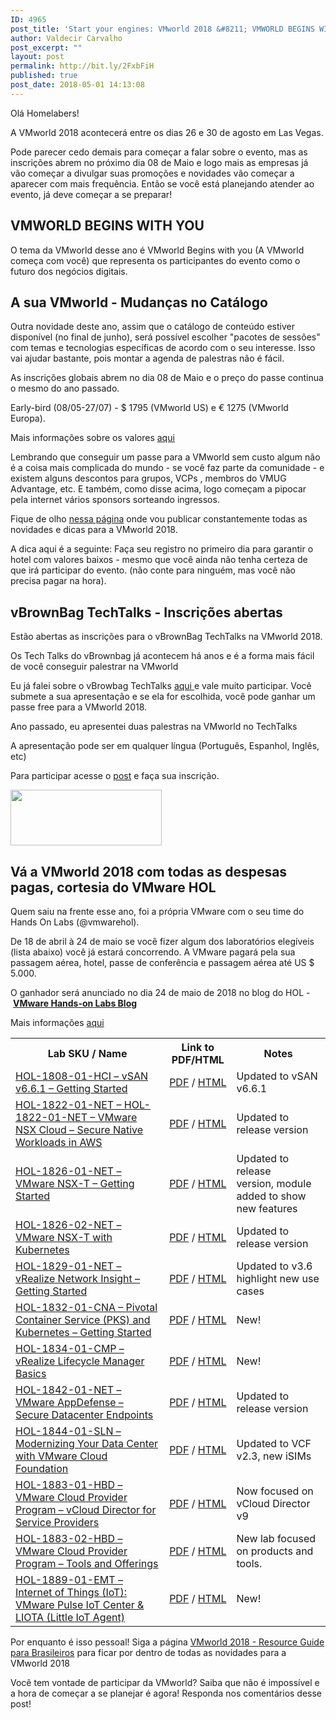 ```yaml
---
ID: 4965
post_title: 'Start your engines: VMworld 2018 &#8211; VMWORLD BEGINS WITH YOU'
author: Valdecir Carvalho
post_excerpt: ""
layout: post
permalink: http://bit.ly/2FxbFiH
published: true
post_date: 2018-05-01 14:13:08
---
```

Olá Homelabers!

A VMworld 2018 acontecerá entre os dias 26 e 30 de agosto em Las Vegas.

Pode parecer cedo demais para começar a falar sobre o evento, mas as inscrições abrem no próximo dia 08 de Maio e logo mais as empresas já vão começar a divulgar suas promoções e novidades vão começar a aparecer com mais frequência. Então se você está planejando atender ao evento, já deve começar a se preparar!
<h2 class="greyContent ">VMWORLD BEGINS WITH YOU</h2>
O tema da VMworld desse ano é VMworld Begins with you (A VMworld começa com você) que representa os participantes do evento como o futuro dos negócios digitais.
<h2>A sua VMworld - Mudanças no Catálogo</h2>
Outra novidade deste ano, assim que o catálogo de conteúdo estiver disponível (no final de junho), será possível escolher "pacotes de sessões" com temas e tecnologias específicas de acordo com o seu interesse. Isso vai ajudar bastante, pois montar a agenda de palestras não é fácil.

As inscrições globais abrem no dia 08 de Maio e o preço do passe continua o mesmo do ano passado.

Early-bird (08/05-27/07) - $ 1795 (VMworld US) e € 1275 (VMworld Europa).

Mais informações sobre os valores <a href="https://www.vmworld.com/en/us/pricing.html" target="_blank" rel="noopener">aqui</a>

Lembrando que conseguir um passe para a VMworld sem custo algum não é a coisa mais complicada do mundo - se você faz parte da comunidade - e existem alguns descontos para grupos, VCPs , membros do VMUG Advantage, etc. E também, como disse acima, logo começam a pipocar pela internet vários sponsors sorteando ingressos.

Fique de olho <a href="http://homelaber.com.br/vmworld-2018-resource-guide-para-brasileiros/" target="_blank" rel="noopener">nessa página</a> onde vou publicar constantemente todas as novidades e dicas para a VMworld 2018.

A dica aqui é a seguinte: Faça seu registro no primeiro dia para garantir o hotel com valores baixos - mesmo que você ainda não tenha certeza de que irá participar do evento. (não conte para ninguém, mas você não precisa pagar na hora).
<h2>vBrownBag TechTalks - Inscrições abertas</h2>
Estão abertas as inscrições para o vBrownBag TechTalks na VMworld 2018.

Os Tech Talks do vBrownbag já acontecem há anos e é a forma mais fácil de você conseguir palestrar na VMworld

Eu já falei sobre o vBrowbag TechTalks <a href="http://homelaber.com.br/vmworldvideo-vbrownbag-latam-focus-on-the-expert-valdecir-carvalho-homelaber/" target="_blank" rel="noopener noreferrer">aqui </a>e vale muito participar. Você submete a sua apresentação e se ela for escolhida, você pode ganhar um passe free para a VMworld 2018.

Ano passado, eu apresentei duas palestras na VMworld no TechTalks

A apresentação pode ser em qualquer língua (Português, Espanhol, Inglês, etc)

Para participar acesse o <a href="https://vbrownbag.com/2018/04/vbrownbag-techtalks-at-vmworld-2018/" target="_blank" rel="noopener noreferrer">post</a> e faça sua inscrição.

<img class="aligncenter size-full wp-image-3100" src="https://i2.wp.com/homelaber.com.br/site/wp-content/uploads/2017/05/vbrownbag-logo.png?resize=242%2C89" sizes="(max-width: 242px) 100vw, 242px" srcset="https://i2.wp.com/homelaber.com.br/site/wp-content/uploads/2017/05/vbrownbag-logo.png?w=242 242w, https://i2.wp.com/homelaber.com.br/site/wp-content/uploads/2017/05/vbrownbag-logo.png?resize=150%2C55 150w" alt="" width="242" height="89" />
<h2>Vá a VMworld 2018 com todas as despesas pagas, cortesia do VMware HOL</h2>
Quem saiu na frente esse ano, foi a própria VMware com o seu time do Hands On Labs (@vmwarehol).

De 18 de abril à 24 de maio se você fizer algum dos laboratórios elegíveis (lista abaixo) você já estará concorrendo. A VMware pagará pela sua passagem aérea, hotel, passe de conferência e passagem aérea até US $ 5.000.

O ganhador será anunciado no dia 24 de maio de 2018 no blog do HOL - <b><a href="https://blogs.vmware.com/hol" name="&amp;lpos=content_promotions : 260">VMware Hands-on Labs Blog</a></b>

Mais informações <a href="https://blogs.vmware.com/hol/2018/04/want-attend-vmworld-2018-team-travel-budget.html#" target="_blank" rel="noopener">aqui</a>
<table border="0">
<tbody>
<tr>
<th width="20%">Lab SKU / Name</th>
<th width="20%">Link to PDF/HTML</th>
<th width="20%">Notes</th>
</tr>
<tr>
<td width="50%"><a href="http://labs.hol.vmware.com/HOL/catalogs/lab/4210" name="&amp;lpos=apps_scodevmw : 10">HOL-1808-01-HCI – vSAN v6.6.1 – Getting Started</a></td>
<td width="20%"><a href="http://docs.hol.vmware.com/HOL-2018/hol-1808-01-hci_pdf_en.pdf" target="_blank" rel="noopener noreferrer">PDF</a> / <a href="http://docs.hol.vmware.com/HOL-2018/hol-1808-01-hci_html_en/" target="_blank" rel="noopener noreferrer">HTML</a></td>
<td width="30%">Updated to vSAN v6.6.1</td>
</tr>
<tr>
<td width="50%"><a href="http://labs.hol.vmware.com/HOL/catalogs/lab/4231" name="&amp;lpos=apps_scodevmw : 13">HOL-1822-01-NET – HOL-1822-01-NET – VMware NSX Cloud – Secure Native Workloads in AWS</a></td>
<td width="20%"><a href="http://docs.hol.vmware.com/HOL-2018/hol-1822-01-net_pdf_en.pdf" target="_blank" rel="noopener noreferrer">PDF</a> / <a href="http://docs.hol.vmware.com/HOL-2018/hol-1822-01-net_html_en/" target="_blank" rel="noopener noreferrer">HTML</a></td>
<td width="30%">Updated to release version</td>
</tr>
<tr>
<td width="50%"><a href="http://labs.hol.vmware.com/HOL/catalogs/lab/4273">HOL-1826-01-NET – VMware NSX-T – Getting Started</a></td>
<td width="20%"><a href="http://docs.hol.vmware.com/HOL-2018/hol-1826-01-net_pdf_en.pdf" target="_blank" rel="noopener noreferrer">PDF</a> / <a href="http://docs.hol.vmware.com/HOL-2018/hol-1826-01-net_html_en/" target="_blank" rel="noopener noreferrer">HTML</a></td>
<td width="30%">Updated to release version, module added to show new features</td>
</tr>
<tr>
<td width="50%"><a href="http://labs.hol.vmware.com/HOL/catalogs/lab/4274">HOL-1826-02-NET – VMware NSX-T with Kubernetes</a></td>
<td width="20%"><a href="http://docs.hol.vmware.com/HOL-2018/hol-1826-02-net_pdf_en.pdf" target="_blank" rel="noopener noreferrer">PDF</a> / <a href="http://docs.hol.vmware.com/HOL-2018/hol-1826-02-net_html_en/" target="_blank" rel="noopener noreferrer">HTML</a></td>
<td width="30%">Updated to release version</td>
</tr>
<tr>
<td width="50%"><a href="http://labs.hol.vmware.com/HOL/catalogs/lab/4230">HOL-1829-01-NET – vRealize Network Insight – Getting Started</a></td>
<td width="20%"><a href="http://docs.hol.vmware.com/HOL-2018/hol-1829-01-net_pdf_en.pdf" target="_blank" rel="noopener noreferrer">PDF</a> / <a href="http://docs.hol.vmware.com/HOL-2018/hol-1829-01-net_html_en/" target="_blank" rel="noopener noreferrer">HTML</a></td>
<td width="30%">Updated to v3.6 highlight new use cases</td>
</tr>
<tr>
<td width="50%"><a href="http://labs.hol.vmware.com/HOL/catalogs/lab/4249" name="&amp;lpos=apps_scodevmw : 25">HOL-1832-01-CNA – Pivotal Container Service (PKS) and Kubernetes – Getting Started</a></td>
<td width="20%"><a href="http://docs.hol.vmware.com/HOL-2018/hol-1832-01-cna_pdf_en.pdf" target="_blank" rel="noopener noreferrer">PDF</a> / <a href="http://docs.hol.vmware.com/HOL-2018/hol-1832-01-cna_html_en/" target="_blank" rel="noopener noreferrer">HTML</a></td>
<td width="30%">New!</td>
</tr>
<tr>
<td width="50%"><a href="http://labs.hol.vmware.com/HOL/catalogs/lab/4272">HOL-1834-01-CMP – vRealize Lifecycle Manager Basics</a></td>
<td width="20%"><a href="http://docs.hol.vmware.com/HOL-2018/hol-1834-01-cmp_pdf_en.pdf" target="_blank" rel="noopener noreferrer">PDF</a> / <a href="http://docs.hol.vmware.com/HOL-2018/hol-1834-01-cmp_html_en/" target="_blank" rel="noopener noreferrer">HTML</a></td>
<td width="30%">New!</td>
</tr>
<tr>
<td width="50%"><a href="http://labs.hol.vmware.com/HOL/catalogs/lab/4255" name="&amp;lpos=apps_scodevmw : 31">HOL-1842-01-NET – VMware AppDefense – Secure Datacenter Endpoints</a></td>
<td width="20%"><a href="http://docs.hol.vmware.com/HOL-2018/hol-1842-01-net_pdf_en.pdf" target="_blank" rel="noopener noreferrer">PDF</a> / <a href="http://docs.hol.vmware.com/HOL-2018/hol-1842-01-net_html_en/" target="_blank" rel="noopener noreferrer">HTML</a></td>
<td width="30%">Updated to release version</td>
</tr>
<tr>
<td width="50%"><a href="http://labs.hol.vmware.com/HOL/catalogs/lab/4456" name="&amp;lpos=apps_scodevmw : 34">HOL-1844-01-SLN – Modernizing Your Data Center with VMware Cloud Foundation</a></td>
<td width="20%"><a href="http://docs.hol.vmware.com/HOL-2018/hol-1844-01-sln_pdf_en.pdf" target="_blank" rel="noopener noreferrer">PDF</a> / <a href="http://docs.hol.vmware.com/HOL-2018/hol-1844-01-sln_html_en/" target="_blank" rel="noopener noreferrer">HTML</a></td>
<td width="30%">Updated to VCF v2.3, new iSIMs</td>
</tr>
<tr>
<td width="50%"><a href="http://labs.hol.vmware.com/HOL/catalogs/lab/4221" name="&amp;lpos=apps_scodevmw : 37">HOL-1883-01-HBD – VMware Cloud Provider Program – vCloud Director for Service Providers</a></td>
<td width="20%"><a href="http://docs.hol.vmware.com/HOL-2018/hol-1883-01-hbd_pdf_en.pdf" target="_blank" rel="noopener noreferrer">PDF</a> / <a href="http://docs.hol.vmware.com/HOL-2018/hol-1883-01-hbd_html_en/" target="_blank" rel="noopener noreferrer">HTML</a></td>
<td width="30%">Now focused on vCloud Director v9</td>
</tr>
<tr>
<td width="50%"><a href="http://labs.hol.vmware.com/HOL/catalogs/lab/4220">HOL-1883-02-HBD – VMware Cloud Provider Program – Tools and Offerings</a></td>
<td width="20%"><a href="http://docs.hol.vmware.com/HOL-2018/hol-1883-02-hbd_pdf_en.pdf" target="_blank" rel="noopener noreferrer">PDF</a> / <a href="http://docs.hol.vmware.com/HOL-2018/hol-1883-02-hbd_html_en/" target="_blank" rel="noopener noreferrer">HTML</a></td>
<td width="30%">New lab focused on products and tools.</td>
</tr>
<tr>
<td width="50%"><a href="http://labs.hol.vmware.com/HOL/catalogs/lab/4270" name="&amp;lpos=apps_scodevmw : 43">HOL-1889-01-EMT – Internet of Things (IoT): VMware Pulse IoT Center &amp; LIOTA (Little IoT Agent)</a></td>
<td width="20%"><a href="http://docs.hol.vmware.com/HOL-2018/hol-1889-01-emt_pdf_en.pdf" target="_blank" rel="noopener noreferrer">PDF</a> / <a href="http://docs.hol.vmware.com/HOL-2018/hol-1889-01-emt_html_en/" target="_blank" rel="noopener noreferrer">HTML</a></td>
<td width="30%">New!</td>
</tr>
</tbody>
</table>
Por enquanto é isso pessoal! Siga a página <a href="http://homelaber.com.br/vmworld-2018-resource-guide-para-brasileiros/" target="_blank" rel="noopener">VMworld 2018 - Resource Guide para Brasileiros</a> para ficar por dentro de todas as novidades para a VMworld 2018

Você tem vontade de participar da VMworld? Saiba que não é impossível e a hora de começar a se planejar é agora! Responda nos comentários desse post!

&nbsp;